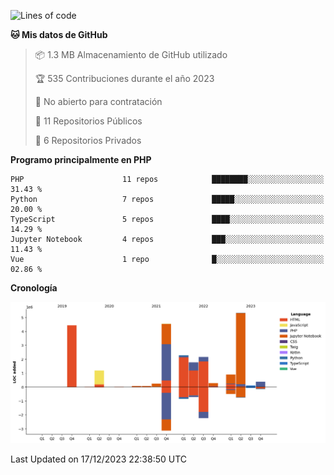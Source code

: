<!--START_SECTION:waka-->
![Lines of code](https://img.shields.io/badge/Desde%20Hola%20Mundo%20he%20escrito-23.7%20million%20Lineas%20de%20c%C3%B3digo-blue)

**🐱 Mis datos de GitHub** 

> 📦 1.3 MB Almacenamiento de GitHub utilizado 
 > 
> 🏆 535 Contribuciones durante el año 2023
 > 
> 🚫 No abierto para contratación
 > 
> 📜 11 Repositorios Públicos 
 > 
> 🔑 6 Repositorios Privados 
 > 
**Programo principalmente en PHP** 

```text
PHP                      11 repos            ████████░░░░░░░░░░░░░░░░░   31.43 % 
Python                   7 repos             █████░░░░░░░░░░░░░░░░░░░░   20.00 % 
TypeScript               5 repos             ████░░░░░░░░░░░░░░░░░░░░░   14.29 % 
Jupyter Notebook         4 repos             ███░░░░░░░░░░░░░░░░░░░░░░   11.43 % 
Vue                      1 repo              █░░░░░░░░░░░░░░░░░░░░░░░░   02.86 % 
```



**Cronología**

![Lines of Code chart](https://raw.githubusercontent.com/danisoronellas/danisoronellas/main/assets/bar_graph.png)


 Last Updated on 17/12/2023 22:38:50 UTC
<!--END_SECTION:waka-->
